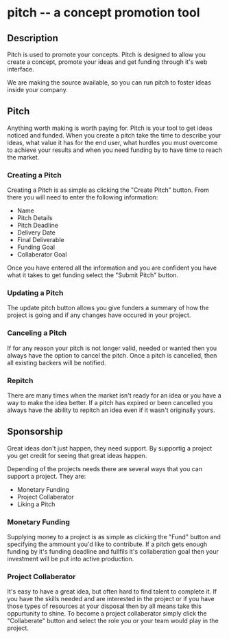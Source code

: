 pitch -- a concept promotion tool
=================================

## Description

Pitch is used to promote your concepts. Pitch is designed to allow you
create a concept, promote your ideas and get funding through it's web
interface.

We are making the source available, so you can run pitch to foster
ideas inside your company.

## Pitch

Anything worth making is worth paying for. Pitch is your tool to get
ideas noticed and funded. When you create a pitch take the time to
describe your ideas, what value it has for the end user, what hurdles
you must overcome to achieve your results and when you need funding by
to have time to reach the market.

### Creating a Pitch

Creating a Pitch is as simple as clicking the "Create Pitch"
button. From there you will need to enter the following information:

* Name
* Pitch Details
* Pitch Deadline
* Delivery Date
* Final Deliverable
* Funding Goal
* Collaberator Goal

Once you have entered all the information and you are confident you
have what it takes to get funding select the "Submit Pitch" button.

### Updating a Pitch

The update pitch button allows you give funders a summary of how the
project is going and if any changes have occured in your project.

### Canceling a Pitch

If for any reason your pitch is not longer valid, needed or wanted
then you always have the option to cancel the pitch. Once a pitch is
cancelled, then all existing backers will be notified.

### Repitch

There are many times when the market isn't ready for an idea or you
have a way to make the idea better. If a pitch has expired or been
cancelled you always have the ability to repitch an idea even if it
wasn't originally yours.

## Sponsorship

Great ideas don't just happen, they need support. By supportig a
project you get credit for seeing that great ideas happen.

Depending of the projects needs there are several ways that you can
support a project. They are:

* Monetary Funding
* Project Collaberator
* Liking a Pitch

### Monetary Funding

Supplying money to a project is as simple as clicking the "Fund"
button and specifying the ammount you'd like to contribute. If a pitch
gets enough funding by it's funding deadline and fullfils it's
collaberation goal then your investment will be put into active
production.

### Project Collaberator

It's easy to have a great idea, but often hard to find talent to
complete it. If you have the skills needed and are interested in the
project or if you have those types of resources at your disposal then
by all means take this oppurtunity to shine. To become a project
collaberator simply click the "Collaberate" button and select the role
you or your team would play in the project.


